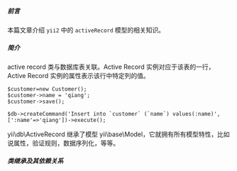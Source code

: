<!--
 * @Author: your name
 * @Date: 2020-06-09 14:18:24
 * @LastEditTime: 2020-06-09 14:30:50
 * @LastEditors: Please set LastEditors
 * @Description: In User Settings Edit
 * @FilePath: \git_articles\articles\框架\yii2\activeRecord.md
--> 
##### 前言

本篇文章介绍 `yii2` 中的 `activeRecord` 模型的相关知识。

##### 简介

active record 类与数据库表关联。Active Record 实例对应于该表的一行，Active Record 实例的属性表示该行中特定列的值。

```
$customer=new Customer();
$customer->name = 'qiang';
$customer->save();

$db->createCommand('Insert into `customer` (`name`) values(:name)',[':name'=>'qiang'])->execute();
```

yii\db\ActiveRecord 继承了模型 yii\base\Model，它就拥有所有模型特性，比如说属性，验证规则，数据序列化，等等。

##### 类继承及其依赖关系

